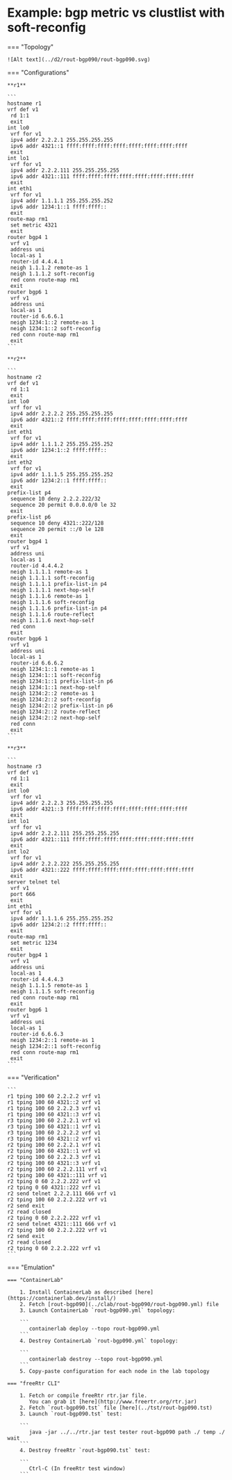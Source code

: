 # Example: bgp metric vs clustlist with soft-reconfig

=== "Topology"

    ![Alt text](../d2/rout-bgp090/rout-bgp090.svg)

=== "Configurations"

    **r1**

    ```
    hostname r1
    vrf def v1
     rd 1:1
     exit
    int lo0
     vrf for v1
     ipv4 addr 2.2.2.1 255.255.255.255
     ipv6 addr 4321::1 ffff:ffff:ffff:ffff:ffff:ffff:ffff:ffff
     exit
    int lo1
     vrf for v1
     ipv4 addr 2.2.2.111 255.255.255.255
     ipv6 addr 4321::111 ffff:ffff:ffff:ffff:ffff:ffff:ffff:ffff
     exit
    int eth1
     vrf for v1
     ipv4 addr 1.1.1.1 255.255.255.252
     ipv6 addr 1234:1::1 ffff:ffff::
     exit
    route-map rm1
     set metric 4321
     exit
    router bgp4 1
     vrf v1
     address uni
     local-as 1
     router-id 4.4.4.1
     neigh 1.1.1.2 remote-as 1
     neigh 1.1.1.2 soft-reconfig
     red conn route-map rm1
     exit
    router bgp6 1
     vrf v1
     address uni
     local-as 1
     router-id 6.6.6.1
     neigh 1234:1::2 remote-as 1
     neigh 1234:1::2 soft-reconfig
     red conn route-map rm1
     exit
    ```

    **r2**

    ```
    hostname r2
    vrf def v1
     rd 1:1
     exit
    int lo0
     vrf for v1
     ipv4 addr 2.2.2.2 255.255.255.255
     ipv6 addr 4321::2 ffff:ffff:ffff:ffff:ffff:ffff:ffff:ffff
     exit
    int eth1
     vrf for v1
     ipv4 addr 1.1.1.2 255.255.255.252
     ipv6 addr 1234:1::2 ffff:ffff::
     exit
    int eth2
     vrf for v1
     ipv4 addr 1.1.1.5 255.255.255.252
     ipv6 addr 1234:2::1 ffff:ffff::
     exit
    prefix-list p4
     sequence 10 deny 2.2.2.222/32
     sequence 20 permit 0.0.0.0/0 le 32
     exit
    prefix-list p6
     sequence 10 deny 4321::222/128
     sequence 20 permit ::/0 le 128
     exit
    router bgp4 1
     vrf v1
     address uni
     local-as 1
     router-id 4.4.4.2
     neigh 1.1.1.1 remote-as 1
     neigh 1.1.1.1 soft-reconfig
     neigh 1.1.1.1 prefix-list-in p4
     neigh 1.1.1.1 next-hop-self
     neigh 1.1.1.6 remote-as 1
     neigh 1.1.1.6 soft-reconfig
     neigh 1.1.1.6 prefix-list-in p4
     neigh 1.1.1.6 route-reflect
     neigh 1.1.1.6 next-hop-self
     red conn
     exit
    router bgp6 1
     vrf v1
     address uni
     local-as 1
     router-id 6.6.6.2
     neigh 1234:1::1 remote-as 1
     neigh 1234:1::1 soft-reconfig
     neigh 1234:1::1 prefix-list-in p6
     neigh 1234:1::1 next-hop-self
     neigh 1234:2::2 remote-as 1
     neigh 1234:2::2 soft-reconfig
     neigh 1234:2::2 prefix-list-in p6
     neigh 1234:2::2 route-reflect
     neigh 1234:2::2 next-hop-self
     red conn
     exit
    ```

    **r3**

    ```
    hostname r3
    vrf def v1
     rd 1:1
     exit
    int lo0
     vrf for v1
     ipv4 addr 2.2.2.3 255.255.255.255
     ipv6 addr 4321::3 ffff:ffff:ffff:ffff:ffff:ffff:ffff:ffff
     exit
    int lo1
     vrf for v1
     ipv4 addr 2.2.2.111 255.255.255.255
     ipv6 addr 4321::111 ffff:ffff:ffff:ffff:ffff:ffff:ffff:ffff
     exit
    int lo2
     vrf for v1
     ipv4 addr 2.2.2.222 255.255.255.255
     ipv6 addr 4321::222 ffff:ffff:ffff:ffff:ffff:ffff:ffff:ffff
     exit
    server telnet tel
     vrf v1
     port 666
     exit
    int eth1
     vrf for v1
     ipv4 addr 1.1.1.6 255.255.255.252
     ipv6 addr 1234:2::2 ffff:ffff::
     exit
    route-map rm1
     set metric 1234
     exit
    router bgp4 1
     vrf v1
     address uni
     local-as 1
     router-id 4.4.4.3
     neigh 1.1.1.5 remote-as 1
     neigh 1.1.1.5 soft-reconfig
     red conn route-map rm1
     exit
    router bgp6 1
     vrf v1
     address uni
     local-as 1
     router-id 6.6.6.3
     neigh 1234:2::1 remote-as 1
     neigh 1234:2::1 soft-reconfig
     red conn route-map rm1
     exit
    ```

=== "Verification"

    ```
    r1 tping 100 60 2.2.2.2 vrf v1
    r1 tping 100 60 4321::2 vrf v1
    r1 tping 100 60 2.2.2.3 vrf v1
    r1 tping 100 60 4321::3 vrf v1
    r3 tping 100 60 2.2.2.1 vrf v1
    r3 tping 100 60 4321::1 vrf v1
    r3 tping 100 60 2.2.2.2 vrf v1
    r3 tping 100 60 4321::2 vrf v1
    r2 tping 100 60 2.2.2.1 vrf v1
    r2 tping 100 60 4321::1 vrf v1
    r2 tping 100 60 2.2.2.3 vrf v1
    r2 tping 100 60 4321::3 vrf v1
    r2 tping 100 60 2.2.2.111 vrf v1
    r2 tping 100 60 4321::111 vrf v1
    r2 tping 0 60 2.2.2.222 vrf v1
    r2 tping 0 60 4321::222 vrf v1
    r2 send telnet 2.2.2.111 666 vrf v1
    r2 tping 100 60 2.2.2.222 vrf v1
    r2 send exit
    r2 read closed
    r2 tping 0 60 2.2.2.222 vrf v1
    r2 send telnet 4321::111 666 vrf v1
    r2 tping 100 60 2.2.2.222 vrf v1
    r2 send exit
    r2 read closed
    r2 tping 0 60 2.2.2.222 vrf v1
    ```

=== "Emulation"

    === "ContainerLab"

        1. Install ContainerLab as described [here](https://containerlab.dev/install/)  
        2. Fetch [rout-bgp090](../clab/rout-bgp090/rout-bgp090.yml) file  
        3. Launch ContainerLab `rout-bgp090.yml` topology:  

        ```
           containerlab deploy --topo rout-bgp090.yml  
        ```
        4. Destroy ContainerLab `rout-bgp090.yml` topology:  

        ```
           containerlab destroy --topo rout-bgp090.yml  
        ```
        5. Copy-paste configuration for each node in the lab topology

    === "freeRtr CLI"

        1. Fetch or compile freeRtr rtr.jar file.  
           You can grab it [here](http://www.freertr.org/rtr.jar)  
        2. Fetch `rout-bgp090.tst` file [here](../tst/rout-bgp090.tst)  
        3. Launch `rout-bgp090.tst` test:  

        ```
           java -jar ../../rtr.jar test tester rout-bgp090 path ./ temp ./ wait
        ```
        4. Destroy freeRtr `rout-bgp090.tst` test:  

        ```
           Ctrl-C (In freeRtr test window)
        ```

